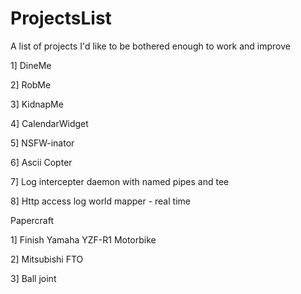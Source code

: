 ProjectsList
============

A list of projects I'd like to be bothered enough to work and improve

1] DineMe

2] RobMe

3] KidnapMe

4] CalendarWidget

5] NSFW-inator

6] Ascii Copter

7] Log intercepter daemon with named pipes and tee

8] Http access log world mapper - real time

Papercraft

1] Finish Yamaha YZF-R1 Motorbike

2] Mitsubishi FTO

3] Ball joint
